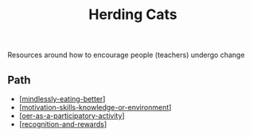 ﻿---
backlinks:
- title: Sense
  url: /memex/sense/sense.html
- title: OER as a participatory activity
  url: /memex/sense/herding-cats/oer-as-a-participatory-activity.html
title: Herding Cats
---
Resources around how to encourage people (teachers) undergo change

## Path

- [[mindlessly-eating-better]]
- [[motivation-skills-knowledge-or-environment]]
- [[oer-as-a-participatory-activity]]
- [[recognition-and-rewards]]


[//begin]: # "Autogenerated link references for markdown compatibility"
[mindlessly-eating-better]: ../herding-cats/mindlessly-eating-better "Mindlessly eating better"
[motivation-skills-knowledge-or-environment]: ../herding-cats/motivation-skills-knowledge-or-environment "Motivation, skills, knowledge or environment"
[oer-as-a-participatory-activity]: ../herding-cats/oer-as-a-participatory-activity "OER as a participatory activity"
[recognition-and-rewards]: ../herding-cats/recognition-and-rewards "Recognition and rewards"
[//end]: # "Autogenerated link references"